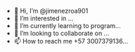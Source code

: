 - 👋 Hi, I’m @jimenezroa901
- 👀 I’m interested in ...
- 🌱 I’m currently learning to program...
- 💞️ I’m looking to collaborate on ...
- 📫 How to reach me +57 3007379136...

<!---
jimenezroa901/jimenezroa901 is a ✨ special ✨ repository because its `README.md` (this file) appears on your GitHub profile.
You can click the Preview link to take a look at your changes.
--->
